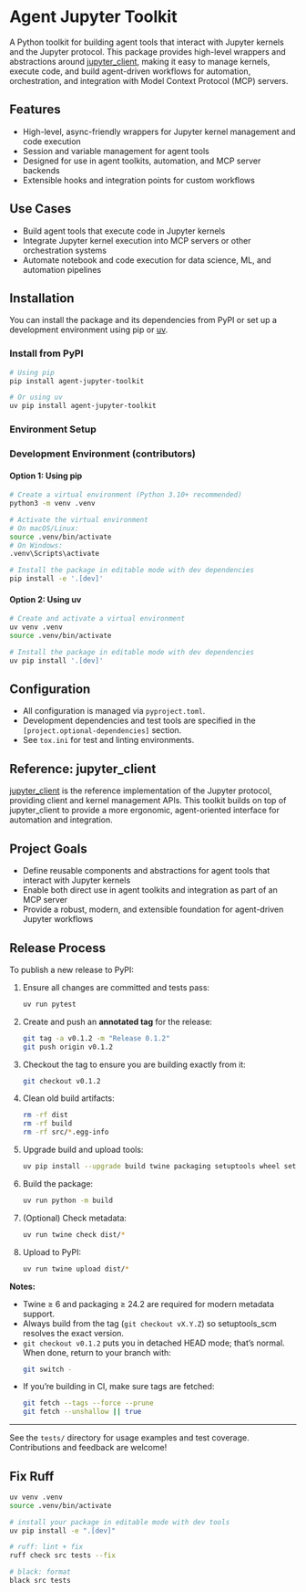 # Agent Jupyter Toolkit

A Python toolkit for building agent tools that interact with Jupyter kernels and the Jupyter protocol. This package provides high-level wrappers and abstractions around [jupyter_client](https://pypi.org/project/jupyter-client/), making it easy to manage kernels, execute code, and build agent-driven workflows for automation, orchestration, and integration with Model Context Protocol (MCP) servers.

## Features
- High-level, async-friendly wrappers for Jupyter kernel management and code execution
- Session and variable management for agent tools
- Designed for use in agent toolkits, automation, and MCP server backends
- Extensible hooks and integration points for custom workflows

## Use Cases
- Build agent tools that execute code in Jupyter kernels
- Integrate Jupyter kernel execution into MCP servers or other orchestration systems
- Automate notebook and code execution for data science, ML, and automation pipelines

## Installation

You can install the package and its dependencies from PyPI or set up a development environment using pip or [uv](https://github.com/astral-sh/uv).

### Install from PyPI

```sh
# Using pip
pip install agent-jupyter-toolkit

# Or using uv
uv pip install agent-jupyter-toolkit
```

### Environment Setup

### Development Environment (contributors)

#### Option 1: Using pip

```sh
# Create a virtual environment (Python 3.10+ recommended)
python3 -m venv .venv

# Activate the virtual environment
# On macOS/Linux:
source .venv/bin/activate
# On Windows:
.venv\Scripts\activate

# Install the package in editable mode with dev dependencies
pip install -e '.[dev]'
```

#### Option 2: Using uv

```sh
# Create and activate a virtual environment
uv venv .venv
source .venv/bin/activate

# Install the package in editable mode with dev dependencies
uv pip install '.[dev]'
```

## Configuration

- All configuration is managed via `pyproject.toml`.
- Development dependencies and test tools are specified in the `[project.optional-dependencies]` section.
- See `tox.ini` for test and linting environments.

## Reference: jupyter_client

[jupyter_client](https://pypi.org/project/jupyter-client/) is the reference implementation of the Jupyter protocol, providing client and kernel management APIs. This toolkit builds on top of jupyter_client to provide a more ergonomic, agent-oriented interface for automation and integration.

## Project Goals

- Define reusable components and abstractions for agent tools that interact with Jupyter kernels
- Enable both direct use in agent toolkits and integration as part of an MCP server
- Provide a robust, modern, and extensible foundation for agent-driven Jupyter workflows


## Release Process

To publish a new release to PyPI:

1. Ensure all changes are committed and tests pass:
    ```sh
    uv run pytest
    ```

2. Create and push an **annotated tag** for the release:
    ```sh
    git tag -a v0.1.2 -m "Release 0.1.2"
    git push origin v0.1.2
    ```

3. Checkout the tag to ensure you are building exactly from it:
    ```sh
    git checkout v0.1.2
    ```

4. Clean old build artifacts:
    ```sh
    rm -rf dist
    rm -rf build
    rm -rf src/*.egg-info
    ``` 

5. Upgrade build and upload tools:
    ```sh
    uv pip install --upgrade build twine packaging setuptools wheel setuptools_scm
    ```

6. Build the package:
    ```sh
    uv run python -m build
    ```

7. (Optional) Check metadata:
    ```sh
    uv run twine check dist/*
    ```

8. Upload to PyPI:
    ```sh
    uv run twine upload dist/*
    ```

**Notes:**
* Twine ≥ 6 and packaging ≥ 24.2 are required for modern metadata support.
* Always build from the tag (`git checkout vX.Y.Z`) so setuptools_scm resolves the exact version.
* `git checkout v0.1.2` puts you in detached HEAD mode; that’s normal. When done, return to your branch with:
    ```sh
    git switch -
    ```
* If you’re building in CI, make sure tags are fetched:
    ```sh
    git fetch --tags --force --prune
    git fetch --unshallow || true
    ```

---

See the `tests/` directory for usage examples and test coverage.  
Contributions and feedback are welcome!

## Fix Ruff

```bash
uv venv .venv
source .venv/bin/activate

# install your package in editable mode with dev tools
uv pip install -e ".[dev]"

# ruff: lint + fix
ruff check src tests --fix

# black: format
black src tests
```